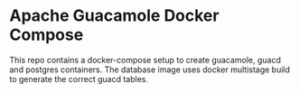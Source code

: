# Apache Guacamole Docker Compose 
This repo contains a docker-compose setup to create guacamole, guacd and postgres containers. The database image uses docker multistage build to generate the correct guacd tables.
